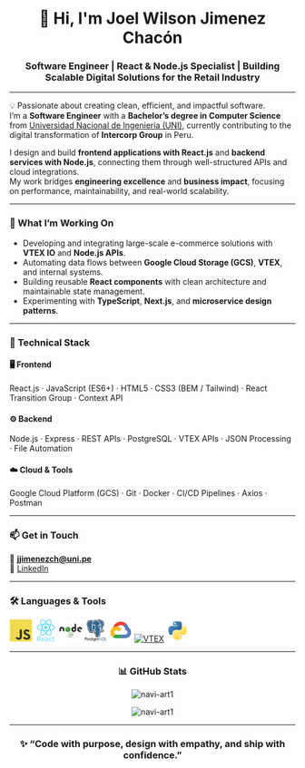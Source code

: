 <h1 align="center">👋 Hi, I'm Joel Wilson Jimenez Chacón</h1>
<h3 align="center">Software Engineer | React & Node.js Specialist | Building Scalable Digital Solutions for the Retail Industry</h3>

---

💡 Passionate about creating clean, efficient, and impactful software.  
I’m a **Software Engineer** with a **Bachelor’s degree in Computer Science** from [Universidad Nacional de Ingeniería (UNI)](https://www.uni.edu.pe/), currently contributing to the digital transformation of **Intercorp Group** in Peru.

I design and build **frontend applications with React.js** and **backend services with Node.js**, connecting them through well-structured APIs and cloud integrations.  
My work bridges **engineering excellence** and **business impact**, focusing on performance, maintainability, and real-world scalability.

---

### 🚀 What I’m Working On
- Developing and integrating large-scale e-commerce solutions with **VTEX IO** and **Node.js APIs**.  
- Automating data flows between **Google Cloud Storage (GCS)**, **VTEX**, and internal systems.  
- Building reusable **React components** with clean architecture and maintainable state management.  
- Experimenting with **TypeScript**, **Next.js**, and **microservice design patterns**.

---

### 🧠 Technical Stack

#### 🖥️ Frontend
React.js · JavaScript (ES6+) · HTML5 · CSS3 (BEM / Tailwind) · React Transition Group · Context API

#### ⚙️ Backend
Node.js · Express · REST APIs · PostgreSQL · VTEX APIs · JSON Processing · File Automation

#### ☁️ Cloud & Tools
Google Cloud Platform (GCS) · Git · Docker · CI/CD Pipelines · Axios · Postman

---

### 📫 Get in Touch
📧 **jjimenezch@uni.pe**  
🔗 [LinkedIn](https://www.linkedin.com/in/joel-wilson-jimenez-chacon-00a2b5205/)

---

<h3 align="left">🛠️ Languages & Tools</h3>
<p align="left">
  <a href="https://developer.mozilla.org/en-US/docs/Web/JavaScript"><img src="https://raw.githubusercontent.com/devicons/devicon/master/icons/javascript/javascript-original.svg" width="40" height="40"/></a>
  <a href="https://react.dev/"><img src="https://raw.githubusercontent.com/devicons/devicon/master/icons/react/react-original-wordmark.svg" width="40" height="40"/></a>
  <a href="https://nodejs.org/"><img src="https://raw.githubusercontent.com/devicons/devicon/master/icons/nodejs/nodejs-original-wordmark.svg" width="40" height="40"/></a>
  <a href="https://www.postgresql.org/"><img src="https://raw.githubusercontent.com/devicons/devicon/master/icons/postgresql/postgresql-original-wordmark.svg" width="40" height="40"/></a>
  <a href="https://cloud.google.com/"><img src="https://raw.githubusercontent.com/devicons/devicon/master/icons/googlecloud/googlecloud-original.svg" width="40" height="40"/></a>
  <a href="https://www.vtex.com/"><img src="https://avatars.githubusercontent.com/u/849435?v=4" width="40" height="40" alt="VTEX"/></a>
  <a href="https://www.python.org/"><img src="https://raw.githubusercontent.com/devicons/devicon/master/icons/python/python-original.svg" width="40" height="40"/></a>
</p>

---

<h3 align="center">📊 GitHub Stats</h3>
<p align="center">
  <img src="https://github-readme-stats.vercel.app/api/top-langs?username=navi-art1&show_icons=true&locale=en&layout=compact" alt="navi-art1" />
</p>
<p align="center">
  <img src="https://github-readme-stats.vercel.app/api?username=navi-art1&show_icons=true&locale=en" alt="navi-art1" />
</p>

---

<h3 align="center">✨ “Code with purpose, design with empathy, and ship with confidence.”</h3>
